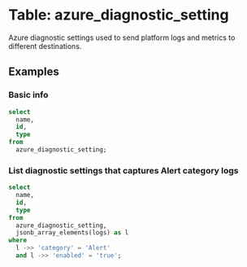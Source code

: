 # Table: azure_diagnostic_setting

Azure diagnostic settings used to send platform logs and metrics to different destinations.

## Examples

### Basic info

```sql
select
  name,
  id,
  type
from
  azure_diagnostic_setting;
```

### List diagnostic settings that captures Alert category logs

```sql
select
  name,
  id,
  type
from
  azure_diagnostic_setting,
  jsonb_array_elements(logs) as l
where
  l ->> 'category' = 'Alert'
  and l ->> 'enabled' = 'true';
```
